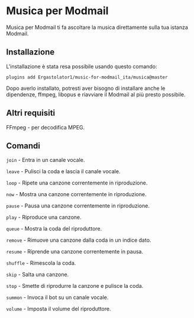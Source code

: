 # Musica per Modmail

Musica per Modmail ti fa ascoltare la musica direttamente sulla tua istanza Modmail.

## Installazione

L'installazione è stata resa possibile usando questo comando:
```
plugins add Ergastolator1/music-for-modmail_ita/musica@master
```
Dopo averlo installato, potresti aver bisogno di installare anche le dipendenze, ffmpeg, libopus e riavviare il Modmail al più presto possibile.

## Altri requisiti

FFmpeg - per decodifica MPEG.

## Comandi

`join` - Entra in un canale vocale.

`leave` - Pulisci la coda e lascia il canale vocale.

`loop` - Ripete una canzone correntemente in riproduzione.

`now` - Mostra una canzone correntemente in riproduzione.

`pause` - Pausa una canzone correntemente in riproduzione.

`play` - Riproduce una canzone.

`queue` - Mostra la coda del riproduttore.

`remove` - Rimuove una canzone dalla coda in un indice dato.

`resume` - Riprende una canzone correntemente in pausa.

`shuffle` - Rimescola la coda.

`skip` - Salta una canzone.

`stop` - Smette di riprodurre la canzone e pulisce la coda.

`summon` - Invoca il bot su un canale vocale.

`volume` - Imposta il volume del riproduttore.
